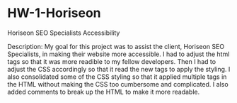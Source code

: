 # HW-1-Horiseon

Horiseon SEO Specialists Accessibility

Description:
My goal for this project was to assist the client, Horiseon SEO Specialists, in making their website more accessible. I had to adjust the html tags so that it was more readible to my fellow developers. Then I had to adjust the CSS accordingly so that it read the new tags to apply the styling. I also consolidated some of the CSS styling so that it applied multiple tags in the HTML without making the CSS too cumbersome and complicated. I also added comments to break up the HTML to make it more readable. 
 

